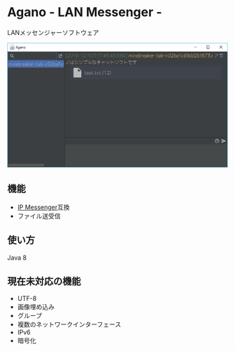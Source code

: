 # Agano - LAN Messenger -

LANメッセンジャーソフトウェア

![screenshot](./image.png)

## 機能
* [IP Messenger](https://ipmsg.org/)互換
* ファイル送受信

## 使い方
Java 8

## 現在未対応の機能
* UTF-8
* 画像埋め込み
* グループ
* 複数のネットワークインターフェース
* IPv6
* 暗号化
